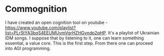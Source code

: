 # Commognition
I have created an open cognition tool on youtube - https://www.youtube.com/playlist?list=PLrStYA3bqS4EEUMUvmVgrHZHGvndp2qHP. It's a playlist of Ukrainian IDM songs. I suppose that by listening to it, one can learn something essential, a value core. This is the first step. From there one can proceed into AGI programming.
